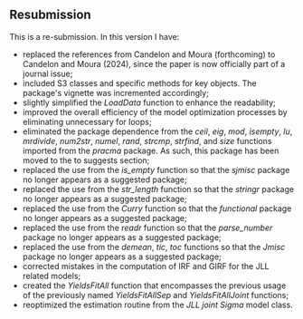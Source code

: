## Resubmission
This is a re-submission. In this version I have:


* replaced the references from Candelon and Moura (forthcoming) to Candelon and Moura (2024), since the paper is now officially part of a journal issue;
* included  S3 classes and specific methods for key objects. The package's vignette was incremented accordingly;
* slightly simplified the *LoadData* function to enhance the readability;
* improved the overall efficiency of the model optimization processes by eliminating unnecessary for loops; 
* eliminated the package dependence from the *ceil*, *eig*, *mod*, *isempty*, *lu*, *mrdivide*, *num2str*, *numel*, *rand*, *strcmp*, *strfind*, and *size* functions imported from the *pracma* package. As such, this package has been moved to the to suggests section;
* replaced the use from the *is_empty* function so that the *sjmisc* package no longer appears as a suggested package;
* replaced the use from the *str_length* function so that the *stringr* package no longer appears as a suggested package;
* replaced the use from the *Curry* function so that the *functional* package no longer appears as a suggested package;
* replaced the use from the *readr* function so that the *parse_number* package no longer appears as a suggested package;
* replaced the use from the *demean*, *tic*, *toc* functions so that the *Jmisc* package no longer appears as a suggested package;
* corrected mistakes in the computation of IRF and GIRF for the JLL related models;
* created the *YieldsFitAll* function that encompasses the previous usage of the previously named *YieldsFitAllSep* and *YieldsFitAllJoint* functions;
* reoptimized the estimation routine from the *JLL joint Sigma* model class.

